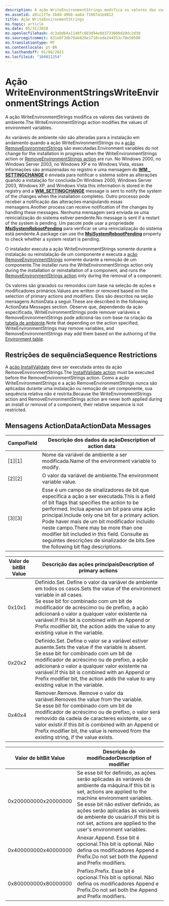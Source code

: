 ```yaml
---
description: A ação WriteEnvironmentStrings modifica os valores das variáveis de ambiente.
ms.assetid: a91c1ffe-1bdd-49bb-aa6a-71667a1ed812
title: Ação WriteEnvironmentStrings
ms.topic: article
ms.date: 05/31/2018
ms.openlocfilehash: dc3a9d64a1140fc883d94e8d3733608d29dc2d39
ms.sourcegitcommit: 831e8f3db78ab820e1710cede244553c70e50500
ms.translationtype: MT
ms.contentlocale: pt-BR
ms.lasthandoff: 01/08/2021
ms.locfileid: "104011254"
---
```

# <a name="writeenvironmentstrings-action"></a><span data-ttu-id="5610f-103">Ação WriteEnvironmentStrings</span><span class="sxs-lookup"><span data-stu-id="5610f-103">WriteEnvironmentStrings Action</span></span>

<span data-ttu-id="5610f-104">A ação WriteEnvironmentStrings modifica os valores das variáveis de ambiente.</span><span class="sxs-lookup"><span data-stu-id="5610f-104">The WriteEnvironmentStrings action modifies the values of environment variables.</span></span>

<span data-ttu-id="5610f-105">As variáveis de ambiente não são alteradas para a instalação em andamento quando a ação WriteEnvironmentStrings ou a [ação RemoveEnvironmentStrings](removeenvironmentstrings-action.md) são executadas.</span><span class="sxs-lookup"><span data-stu-id="5610f-105">Environment variables do not change for the installation in progress when the WriteEnvironmentStrings action or [RemoveEnvironmentStrings action](removeenvironmentstrings-action.md) are run.</span></span> <span data-ttu-id="5610f-106">No Windows 2000, no Windows Server 2003, no Windows XP e no Windows Vista, essas informações são armazenadas no registro e uma mensagem do [**WM \_ SETTINGCHANGE**](../winmsg/wm-settingchange.md) é enviada para notificar o sistema sobre as alterações quando a instalação for concluída.</span><span class="sxs-lookup"><span data-stu-id="5610f-106">On Windows 2000, Windows Server 2003, Windows XP, and Windows Vista this information is stored in the registry and a [**WM\_SETTINGCHANGE**](../winmsg/wm-settingchange.md) message is sent to notify the system of the changes when the installation completes.</span></span> <span data-ttu-id="5610f-107">Outro processo pode receber a notificação das alterações manipulando essas mensagens.</span><span class="sxs-lookup"><span data-stu-id="5610f-107">Another process can receive notification of the changes by handling these messages.</span></span> <span data-ttu-id="5610f-108">Nenhuma mensagem será enviada se uma reinicialização do sistema estiver pendente.</span><span class="sxs-lookup"><span data-stu-id="5610f-108">No message is sent if a restart of the system is pending.</span></span> <span data-ttu-id="5610f-109">Um pacote pode usar a propriedade [**MsiSystemRebootPending**](msisystemrebootpending.md) para verificar se uma reinicialização do sistema está pendente.</span><span class="sxs-lookup"><span data-stu-id="5610f-109">A package can use the [**MsiSystemRebootPending**](msisystemrebootpending.md) property to check whether a system restart is pending.</span></span>

<span data-ttu-id="5610f-110">O instalador executa a ação WriteEnvironmentStrings somente durante a instalação ou reinstalação de um componente e executa a [ação RemoveEnvironmentStrings](removeenvironmentstrings-action.md) somente durante a remoção de um componente.</span><span class="sxs-lookup"><span data-stu-id="5610f-110">The installer runs the WriteEnvironmentStrings action only during the installation or reinstallation of a component, and runs the [RemoveEnvironmentStrings action](removeenvironmentstrings-action.md) only during the removal of a component.</span></span>

<span data-ttu-id="5610f-111">Os valores são gravados ou removidos com base na seleção de ações e modificadores primários.</span><span class="sxs-lookup"><span data-stu-id="5610f-111">Values are written or removed based on the selection of primary actions and modifiers.</span></span> <span data-ttu-id="5610f-112">Eles são descritos na seção mensagens ActionData a seguir.</span><span class="sxs-lookup"><span data-stu-id="5610f-112">These are described in the following ActionData Messages section.</span></span> <span data-ttu-id="5610f-113">Observe que, dependendo da ação especificada, WriteEnvironmentStrings pode remover variáveis e RemoveEnvironmentStrings pode adicioná-las com base na criação da [tabela de ambiente](environment-table.md).</span><span class="sxs-lookup"><span data-stu-id="5610f-113">Note that depending on the action specified, WriteEnvironmentStrings may remove variables, and RemoveEnvironmentStrings may add them based on the authoring of the [Environment table](environment-table.md).</span></span>

## <a name="sequence-restrictions"></a><span data-ttu-id="5610f-114">Restrições de sequência</span><span class="sxs-lookup"><span data-stu-id="5610f-114">Sequence Restrictions</span></span>

<span data-ttu-id="5610f-115">A [ação InstallValidate](installvalidate-action.md) deve ser executada antes da ação RemoveEnvironmentStrings.</span><span class="sxs-lookup"><span data-stu-id="5610f-115">The [InstallValidate action](installvalidate-action.md) must be executed before the RemoveEnvironmentStrings action.</span></span> <span data-ttu-id="5610f-116">Como a ação WriteEnvironmentStrings e a ação RemoveEnvironmentStrings nunca são aplicadas durante uma instalação ou remoção de um componente, sua sequência relativa não é restrita.</span><span class="sxs-lookup"><span data-stu-id="5610f-116">Because the WriteEnvironmentStrings action and RemoveEnvironmentStrings action are never both applied during an install or removal of a component, their relative sequence is not restricted.</span></span>

## <a name="actiondata-messages"></a><span data-ttu-id="5610f-117">Mensagens ActionData</span><span class="sxs-lookup"><span data-stu-id="5610f-117">ActionData Messages</span></span>



| <span data-ttu-id="5610f-118">Campo</span><span class="sxs-lookup"><span data-stu-id="5610f-118">Field</span></span> | <span data-ttu-id="5610f-119">Descrição dos dados da ação</span><span class="sxs-lookup"><span data-stu-id="5610f-119">Description of action data</span></span>                                                                                                                                                                                                  |
|-------|-----------------------------------------------------------------------------------------------------------------------------------------------------------------------------------------------------------------------------|
| <span data-ttu-id="5610f-120">\[1\]</span><span class="sxs-lookup"><span data-stu-id="5610f-120">\[1\]</span></span> | <span data-ttu-id="5610f-121">Nome da variável de ambiente a ser modificada.</span><span class="sxs-lookup"><span data-stu-id="5610f-121">Name of the environment variable to modify.</span></span>                                                                                                                                                                                 |
| <span data-ttu-id="5610f-122">\[2\]</span><span class="sxs-lookup"><span data-stu-id="5610f-122">\[2\]</span></span> | <span data-ttu-id="5610f-123">O valor da variável de ambiente.</span><span class="sxs-lookup"><span data-stu-id="5610f-123">The environment variable value.</span></span>                                                                                                                                                                                             |
| <span data-ttu-id="5610f-124">\[3\]</span><span class="sxs-lookup"><span data-stu-id="5610f-124">\[3\]</span></span> | <span data-ttu-id="5610f-125">Esse é um campo de sinalizadores de bit que especifica a ação a ser executada.</span><span class="sxs-lookup"><span data-stu-id="5610f-125">This is a field of bit flags that specifies the action to be performed.</span></span> <span data-ttu-id="5610f-126">Inclua apenas um bit para uma ação principal.</span><span class="sxs-lookup"><span data-stu-id="5610f-126">Include only one bit for a primary action.</span></span> <span data-ttu-id="5610f-127">Pode haver mais de um bit modificador incluído neste campo.</span><span class="sxs-lookup"><span data-stu-id="5610f-127">There may be more than one modifier bit included in this field.</span></span> <span data-ttu-id="5610f-128">Consulte as seguintes descrições de sinalizador de bits.</span><span class="sxs-lookup"><span data-stu-id="5610f-128">See the following bit flag descriptions.</span></span> |



 



| <span data-ttu-id="5610f-129">Valor de bit</span><span class="sxs-lookup"><span data-stu-id="5610f-129">Bit Value</span></span> | <span data-ttu-id="5610f-130">Descrição das ações principais</span><span class="sxs-lookup"><span data-stu-id="5610f-130">Description of primary actions</span></span>                                                                                                                                                                                      |
|-----------|---------------------------------------------------------------------------------------------------------------------------------------------------------------------------------------------------------------------|
| <span data-ttu-id="5610f-131">0x1</span><span class="sxs-lookup"><span data-stu-id="5610f-131">0x1</span></span>       | <span data-ttu-id="5610f-132">Definido.</span><span class="sxs-lookup"><span data-stu-id="5610f-132">Set.</span></span> <span data-ttu-id="5610f-133">Define o valor da variável de ambiente em todos os casos.</span><span class="sxs-lookup"><span data-stu-id="5610f-133">Sets the value of the environment variable in all cases.</span></span><br/> <span data-ttu-id="5610f-134">Se esse bit for combinado com um bit de modificador de acréscimo ou de prefixo, a ação adicionará o valor a qualquer valor existente na variável.</span><span class="sxs-lookup"><span data-stu-id="5610f-134">If this bit is combined with an Append or Prefix modifier bit, the action adds the value to any existing value in the variable.</span></span><br/> |
| <span data-ttu-id="5610f-135">0x2</span><span class="sxs-lookup"><span data-stu-id="5610f-135">0x2</span></span>       | <span data-ttu-id="5610f-136">Definido.</span><span class="sxs-lookup"><span data-stu-id="5610f-136">Set.</span></span> <span data-ttu-id="5610f-137">Define o valor se a variável estiver ausente.</span><span class="sxs-lookup"><span data-stu-id="5610f-137">Sets the value if the variable is absent.</span></span><br/> <span data-ttu-id="5610f-138">Se esse bit for combinado com um bit de modificador de acréscimo ou de prefixo, a ação adicionará o valor a qualquer valor existente na variável.</span><span class="sxs-lookup"><span data-stu-id="5610f-138">If this bit is combined with an Append or Prefix modifier bit, the action adds the value to any existing value in the variable.</span></span><br/>                |
| <span data-ttu-id="5610f-139">0x4</span><span class="sxs-lookup"><span data-stu-id="5610f-139">0x4</span></span>       | <span data-ttu-id="5610f-140">Remover.</span><span class="sxs-lookup"><span data-stu-id="5610f-140">Remove.</span></span> <span data-ttu-id="5610f-141">Remove o valor da variável.</span><span class="sxs-lookup"><span data-stu-id="5610f-141">Removes the value from the variable.</span></span><br/> <span data-ttu-id="5610f-142">Se esse bit for combinado com um bit de modificador de acréscimo ou de prefixo, o valor será removido da cadeia de caracteres existente, se o valor existir.</span><span class="sxs-lookup"><span data-stu-id="5610f-142">If this bit is combined with an Append or Prefix modifier bit, the value is removed from the existing string, if the value exists.</span></span><br/>               |



 



| <span data-ttu-id="5610f-143">Valor de bit</span><span class="sxs-lookup"><span data-stu-id="5610f-143">Bit Value</span></span>  | <span data-ttu-id="5610f-144">Descrição do modificador</span><span class="sxs-lookup"><span data-stu-id="5610f-144">Description of modifier</span></span>                                                                                                                                                              |
|------------|--------------------------------------------------------------------------------------------------------------------------------------------------------------------------------------|
| <span data-ttu-id="5610f-145">0x20000000</span><span class="sxs-lookup"><span data-stu-id="5610f-145">0x20000000</span></span> | <span data-ttu-id="5610f-146">Se esse bit for definido, as ações serão aplicadas às variáveis de ambiente da máquina.</span><span class="sxs-lookup"><span data-stu-id="5610f-146">If this bit is set, actions are applied to the machine environment variables.</span></span><br/> <span data-ttu-id="5610f-147">Se esse bit não estiver definido, as ações serão aplicadas às variáveis de ambiente do usuário.</span><span class="sxs-lookup"><span data-stu-id="5610f-147">If this bit is not set, actions are applied to the user's environment variables.</span></span><br/> |
| <span data-ttu-id="5610f-148">0x40000000</span><span class="sxs-lookup"><span data-stu-id="5610f-148">0x40000000</span></span> | <span data-ttu-id="5610f-149">Anexar.</span><span class="sxs-lookup"><span data-stu-id="5610f-149">Append.</span></span> <span data-ttu-id="5610f-150">Esse bit é opcional.</span><span class="sxs-lookup"><span data-stu-id="5610f-150">This bit is optional.</span></span> <span data-ttu-id="5610f-151">Não defina os modificadores Append e Prefix.</span><span class="sxs-lookup"><span data-stu-id="5610f-151">Do not set both the Append and Prefix modifiers.</span></span><br/>                                                                                            |
| <span data-ttu-id="5610f-152">0x80000000</span><span class="sxs-lookup"><span data-stu-id="5610f-152">0x80000000</span></span> | <span data-ttu-id="5610f-153">Prefixo.</span><span class="sxs-lookup"><span data-stu-id="5610f-153">Prefix.</span></span> <span data-ttu-id="5610f-154">Esse bit é opcional.</span><span class="sxs-lookup"><span data-stu-id="5610f-154">This bit is optional.</span></span> <span data-ttu-id="5610f-155">Não defina os modificadores Append e Prefix.</span><span class="sxs-lookup"><span data-stu-id="5610f-155">Do not set both the Append and Prefix modifiers.</span></span><br/>                                                                                            |



 

 

 
